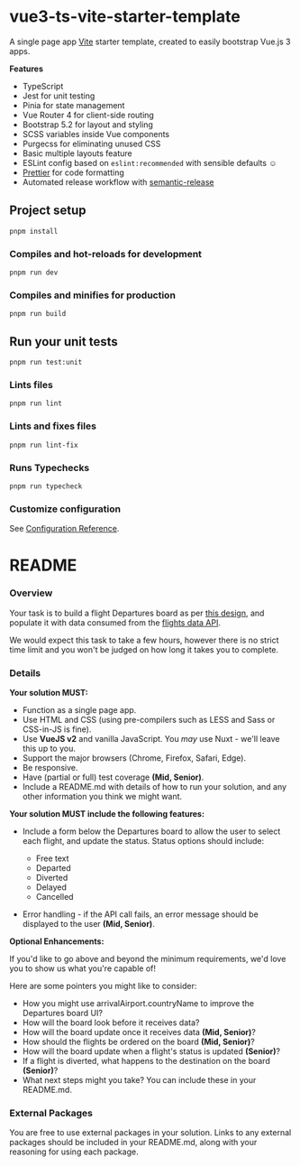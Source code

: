 # vue3-ts-vite-starter-template

A single page app [Vite](https://vitejs.dev) starter template, created to easily bootstrap Vue.js 3 apps.

**Features**

- TypeScript
- Jest for unit testing
- Pinia for state management
- Vue Router 4 for client-side routing
- Bootstrap 5.2 for layout and styling
- SCSS variables inside Vue components
- Purgecss for eliminating unused CSS
- Basic multiple layouts feature
- ESLint config based on `eslint:recommended` with sensible defaults :relaxed:
- [Prettier](https://prettier.io/) for code formatting
- Automated release workflow with [semantic-release](https://github.com/semantic-release/semantic-release)

## Project setup

```
pnpm install
```

### Compiles and hot-reloads for development

```
pnpm run dev
```

### Compiles and minifies for production

```
pnpm run build
```

## Run your unit tests

```
pnpm run test:unit
```

### Lints files

```
pnpm run lint
```

### Lints and fixes files

```
pnpm run lint-fix
```

### Runs Typechecks

```
pnpm run typecheck
```

### Customize configuration

See [Configuration Reference](https://vitejs.dev/guide/).

# README #

### Overview ###

Your task is to build a flight Departures board as per [this design](https://www.figma.com/file/Kr6pYxQbIdbfD5wG3Mo6QP/Tech-Test-FID?node-id=2%3A2), and populate it with data consumed from the [flights data API](https://6315ae3e5b85ba9b11e4cb85.mockapi.io/departures/Flightdata).

We would expect this task to take a few hours, however there is no strict time limit and you won't be judged on how long it takes you to complete.

### Details ###

**Your solution MUST:**

* Function as a single page app.
* Use HTML and CSS (using pre-compilers such as LESS and Sass or CSS-in-JS is fine).
* Use **VueJS v2** and vanilla JavaScript. You *may* use Nuxt - we'll leave this up to you.
* Support the major browsers (Chrome, Firefox, Safari, Edge).
* Be responsive.
* Have (partial or full) test coverage **(Mid, Senior)**.
* Include a README.md with details of how to run your solution, and any other information you think we might want.

**Your solution MUST include the following features:**

* Include a form below the Departures board to allow the user to select each flight,
and update the status. Status options should include:
  * Free text
  * Departed
  * Diverted
  * Delayed
  * Cancelled


* Error handling - if the API call fails, an error message should be displayed to the user  **(Mid, Senior)**.

**Optional Enhancements:**

If you'd like to go above and beyond the minimum requirements, we'd love you to show us what you're capable of!

Here are some pointers you might like to consider:

* How you might use arrivalAirport.countryName to improve the Departures board UI?
* How will the board look before it receives data?
* How will the board update once it receives data **(Mid, Senior)**?
* How should the flights be ordered on the board **(Mid, Senior)**?
* How will the board update when a flight's status is updated **(Senior)**?
* If a flight is diverted, what happens to the destination on the board **(Senior)**?
* What next steps might you take? You can include these in your README.md.


### External Packages ###

You are free to use external packages in your solution. Links to any external packages should be included in your README.md, along with 
your reasoning for using each package.